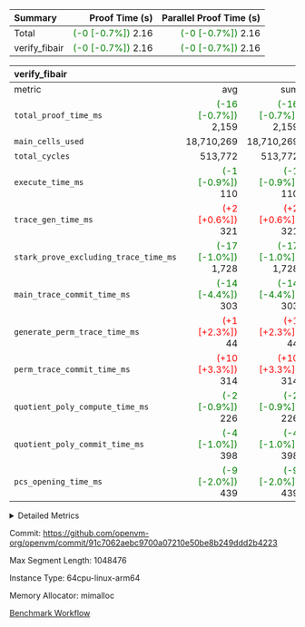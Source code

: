 | Summary | Proof Time (s) | Parallel Proof Time (s) |
|:---|---:|---:|
| Total | <span style='color: green'>(-0 [-0.7%])</span> 2.16 | <span style='color: green'>(-0 [-0.7%])</span> 2.16 |
| verify_fibair | <span style='color: green'>(-0 [-0.7%])</span> 2.16 | <span style='color: green'>(-0 [-0.7%])</span> 2.16 |


| verify_fibair |||||
|:---|---:|---:|---:|---:|
|metric|avg|sum|max|min|
| `total_proof_time_ms ` | <span style='color: green'>(-16 [-0.7%])</span> 2,159 | <span style='color: green'>(-16 [-0.7%])</span> 2,159 | <span style='color: green'>(-16 [-0.7%])</span> 2,159 | <span style='color: green'>(-16 [-0.7%])</span> 2,159 |
| `main_cells_used     ` |  18,710,269 |  18,710,269 |  18,710,269 |  18,710,269 |
| `total_cycles        ` |  513,772 |  513,772 |  513,772 |  513,772 |
| `execute_time_ms     ` | <span style='color: green'>(-1 [-0.9%])</span> 110 | <span style='color: green'>(-1 [-0.9%])</span> 110 | <span style='color: green'>(-1 [-0.9%])</span> 110 | <span style='color: green'>(-1 [-0.9%])</span> 110 |
| `trace_gen_time_ms   ` | <span style='color: red'>(+2 [+0.6%])</span> 321 | <span style='color: red'>(+2 [+0.6%])</span> 321 | <span style='color: red'>(+2 [+0.6%])</span> 321 | <span style='color: red'>(+2 [+0.6%])</span> 321 |
| `stark_prove_excluding_trace_time_ms` | <span style='color: green'>(-17 [-1.0%])</span> 1,728 | <span style='color: green'>(-17 [-1.0%])</span> 1,728 | <span style='color: green'>(-17 [-1.0%])</span> 1,728 | <span style='color: green'>(-17 [-1.0%])</span> 1,728 |
| `main_trace_commit_time_ms` | <span style='color: green'>(-14 [-4.4%])</span> 303 | <span style='color: green'>(-14 [-4.4%])</span> 303 | <span style='color: green'>(-14 [-4.4%])</span> 303 | <span style='color: green'>(-14 [-4.4%])</span> 303 |
| `generate_perm_trace_time_ms` | <span style='color: red'>(+1 [+2.3%])</span> 44 | <span style='color: red'>(+1 [+2.3%])</span> 44 | <span style='color: red'>(+1 [+2.3%])</span> 44 | <span style='color: red'>(+1 [+2.3%])</span> 44 |
| `perm_trace_commit_time_ms` | <span style='color: red'>(+10 [+3.3%])</span> 314 | <span style='color: red'>(+10 [+3.3%])</span> 314 | <span style='color: red'>(+10 [+3.3%])</span> 314 | <span style='color: red'>(+10 [+3.3%])</span> 314 |
| `quotient_poly_compute_time_ms` | <span style='color: green'>(-2 [-0.9%])</span> 226 | <span style='color: green'>(-2 [-0.9%])</span> 226 | <span style='color: green'>(-2 [-0.9%])</span> 226 | <span style='color: green'>(-2 [-0.9%])</span> 226 |
| `quotient_poly_commit_time_ms` | <span style='color: green'>(-4 [-1.0%])</span> 398 | <span style='color: green'>(-4 [-1.0%])</span> 398 | <span style='color: green'>(-4 [-1.0%])</span> 398 | <span style='color: green'>(-4 [-1.0%])</span> 398 |
| `pcs_opening_time_ms ` | <span style='color: green'>(-9 [-2.0%])</span> 439 | <span style='color: green'>(-9 [-2.0%])</span> 439 | <span style='color: green'>(-9 [-2.0%])</span> 439 | <span style='color: green'>(-9 [-2.0%])</span> 439 |



<details>
<summary>Detailed Metrics</summary>

|  | verify_program_compile_ms | total_cells | stark_prove_excluding_trace_time_ms | quotient_poly_compute_time_ms | quotient_poly_commit_time_ms | perm_trace_commit_time_ms | pcs_opening_time_ms | main_trace_commit_time_ms |
| --- | --- | --- | --- | --- | --- | --- | --- |
|  | 5 | 65,536 | 65 | 3 | 13 | 0 | 36 | 12 | 

| air_name | rows | quotient_deg | main_cols | interactions | constraints | cells |
| --- | --- | --- | --- | --- | --- | --- |
| AccessAdapterAir<2> |  | 4 |  | 5 | 11 |  | 
| AccessAdapterAir<4> |  | 4 |  | 5 | 11 |  | 
| AccessAdapterAir<8> |  | 4 |  | 5 | 11 |  | 
| FibonacciAir | 32,768 | 1 | 2 |  | 5 | 65,536 | 
| FriReducedOpeningAir |  | 4 |  | 31 | 52 |  | 
| NativePoseidon2Air<BabyBearParameters>, 1> |  | 4 |  | 176 | 555 |  | 
| PhantomAir |  | 4 |  | 3 | 4 |  | 
| ProgramAir |  | 1 |  | 1 | 4 |  | 
| VariableRangeCheckerAir |  | 1 |  | 1 | 4 |  | 
| VmAirWrapper<AluNativeAdapterAir, FieldArithmeticCoreAir> |  | 4 |  | 15 | 23 |  | 
| VmAirWrapper<BranchNativeAdapterAir, BranchEqualCoreAir<1> |  | 4 |  | 11 | 22 |  | 
| VmAirWrapper<JalNativeAdapterAir, JalCoreAir> |  | 4 |  | 7 | 6 |  | 
| VmAirWrapper<NativeAdapterAir<2, 0>, PublicValuesCoreAir> |  | 4 |  | 11 | 22 |  | 
| VmAirWrapper<NativeLoadStoreAdapterAir<1>, NativeLoadStoreCoreAir<1> |  | 4 |  | 15 | 16 |  | 
| VmAirWrapper<NativeLoadStoreAdapterAir<4>, NativeLoadStoreCoreAir<4> |  | 4 |  | 15 | 16 |  | 
| VmAirWrapper<NativeVectorizedAdapterAir<4>, FieldExtensionCoreAir> |  | 4 |  | 15 | 23 |  | 
| VmConnectorAir |  | 4 |  | 3 | 8 |  | 
| VolatileBoundaryAir |  | 4 |  | 4 | 16 |  | 

| group | trace_gen_time_ms | total_proof_time_ms | total_cycles | total_cells | stark_prove_excluding_trace_time_ms | quotient_poly_compute_time_ms | quotient_poly_commit_time_ms | perm_trace_commit_time_ms | pcs_opening_time_ms | main_trace_commit_time_ms | main_cells_used | generate_perm_trace_time_ms | execute_time_ms |
| --- | --- | --- | --- | --- | --- | --- | --- | --- | --- | --- | --- | --- | --- |
| verify_fibair | 321 | 2,159 | 513,772 | 43,401,880 | 1,728 | 226 | 398 | 314 | 439 | 303 | 18,710,269 | 44 | 110 | 

| group | air_name | rows | prep_cols | perm_cols | main_cols | cells |
| --- | --- | --- | --- | --- | --- | --- |
| verify_fibair | AccessAdapterAir<2> | 65,536 |  | 12 | 11 | 1,507,328 | 
| verify_fibair | AccessAdapterAir<4> | 32,768 |  | 12 | 13 | 819,200 | 
| verify_fibair | AccessAdapterAir<8> | 128 |  | 12 | 17 | 3,712 | 
| verify_fibair | FriReducedOpeningAir | 1,024 |  | 36 | 25 | 62,464 | 
| verify_fibair | NativePoseidon2Air<BabyBearParameters>, 1> | 16,384 |  | 216 | 399 | 10,076,160 | 
| verify_fibair | PhantomAir | 16,384 |  | 8 | 6 | 229,376 | 
| verify_fibair | ProgramAir | 8,192 |  | 8 | 10 | 147,456 | 
| verify_fibair | VariableRangeCheckerAir | 262,144 | 2 | 8 | 1 | 2,359,296 | 
| verify_fibair | VmAirWrapper<AluNativeAdapterAir, FieldArithmeticCoreAir> | 262,144 |  | 20 | 29 | 12,845,056 | 
| verify_fibair | VmAirWrapper<BranchNativeAdapterAir, BranchEqualCoreAir<1> | 131,072 |  | 16 | 23 | 5,111,808 | 
| verify_fibair | VmAirWrapper<JalNativeAdapterAir, JalCoreAir> | 16,384 |  | 12 | 9 | 344,064 | 
| verify_fibair | VmAirWrapper<NativeLoadStoreAdapterAir<1>, NativeLoadStoreCoreAir<1> | 131,072 |  | 24 | 22 | 6,029,312 | 
| verify_fibair | VmAirWrapper<NativeLoadStoreAdapterAir<4>, NativeLoadStoreCoreAir<4> | 16,384 |  | 24 | 31 | 901,120 | 
| verify_fibair | VmAirWrapper<NativeVectorizedAdapterAir<4>, FieldExtensionCoreAir> | 8,192 |  | 20 | 38 | 475,136 | 
| verify_fibair | VmConnectorAir | 2 | 1 | 8 | 4 | 24 | 
| verify_fibair | VolatileBoundaryAir | 131,072 |  | 8 | 11 | 2,490,368 | 

</details>


Commit: https://github.com/openvm-org/openvm/commit/91c7062aebc9700a07210e50be8b249ddd2b4223

Max Segment Length: 1048476

Instance Type: 64cpu-linux-arm64

Memory Allocator: mimalloc

[Benchmark Workflow](https://github.com/openvm-org/openvm/actions/runs/13041781620)
